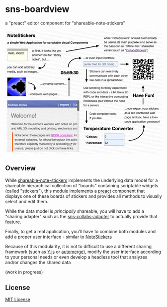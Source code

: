 # sns-boardview #

a "preact" editor component for "shareable-note-stickers"

![NoteStickers Screenshot](https://github.com/rozek/note-stickers/blob/main/screenshots/NoteStickers-Screenshot.png)

## Overview ##

While [shareable-note-stickers](https://github.com/rozek/shareable-note-stickers) implements the underlying data model for a shareable hierarchical collection of "boards" containing scriptable widgets (called "stickers"), this module implements a [preact](https://preactjs.com/) component that displays one of these boards of stickers and provides all methods to visually select and edit them.

While the data model is _principally_ shareable, you will have to add a "sharing adapter" such as the [sns-collabs-adapter](https://github.com/rozek/sns-collabs-adapter) to actually provide that feature.

Finally, to get a real application, you'll have to combine both modules and add a proper user interface - similar to [NoteStickers](https://github.com/rozek/note-stickers)

Because of this modularity, it is not to difficult to use a different sharing framework (such as [Y.js](https://github.com/yjs/yjs) or [automerge](https://github.com/automerge/automerge)), modify the user interface according to your personal needs or even develop a headless tool that analyzes and/or changes the shared data



(work in progress)

## License ##

[MIT License](LICENSE.md)
